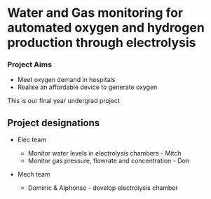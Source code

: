 # Water and Gas monitoring for automated oxygen and hydrogen production through electrolysis

### Project Aims
- Meet oxygen demand in hospitals
- Realise an affordable device to generate oxygen

This is our final year undergrad project
## Project designations
- Elec team
  - Monitor water levels in electrolysis chambers - Mitch
  - Monitor gas pressure, flowrate and concentration - Don

- Mech team
  - Dominic & Alphonso - develop electrolysis chamber
